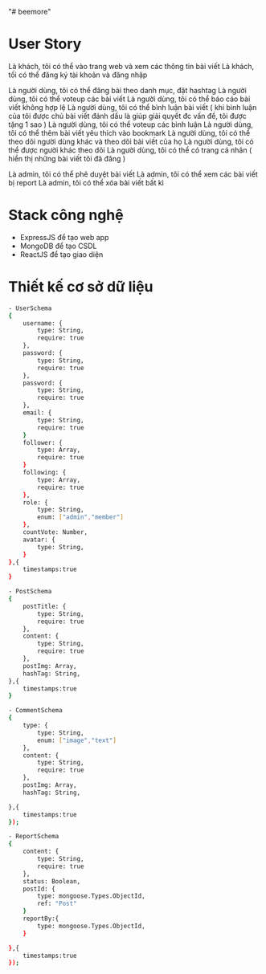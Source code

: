"# beemore" 
# User Story
Là khách, tôi có thể vào trang web và xem các thông tin bài viết
Là khách, tối có thể đăng ký tài khoản và đăng nhập

Là người dùng, tôi có thể đăng bài theo danh mục, đặt hashtag
Là người dùng, tôi có thể voteup các bài viết
Là người dùng, tôi có thể báo cáo bài viết không hợp lệ
Là người dùng, tôi có thể bình luận bài viết ( khi bình luận của tôi được chủ bài viết đánh dấu là giúp giải quyết đc vấn đề, tôi được tặng 1 sao )
Là người dùng, tôi có thể voteup các bình luận
Là người dùng, tôi có thể thêm bài viết yêu thích vào bookmark
Là người dùng, tôi có thể theo dõi người dùng khác và theo dõi bài viết của họ
Là người dùng, tôi có thể được người khác theo dõi
Là người dùng, tôi có thể có trang cá nhân ( hiển thị những bài viết tôi đã đăng )


Là admin, tôi có thể phê duyệt bài viết
Là admin, tôi có thể xem các bài viết bị report
Là admin, tôi có thể xóa bài viết bất kì

# Stack công nghệ
- ExpressJS để tạo web app
- MongoDB để tạo CSDL
- ReactJS để tạo giao diện

# Thiết kế cơ sở dữ liệu
```sh
- UserSchema 
{
    username: {
        type: String,
        require: true
    },
    password: {
        type: String,
        require: true
    },
    password: {
        type: String,
        require: true
    },
    email: {
        type: String,
        require: true
    }
    follower: {
        type: Array,
        require: true
    }
    following: {
        type: Array,
        require: true
    },
    role: {
        type: String,
        enum: ["admin","member"]
    },
    countVote: Number,
    avatar: {
        type: String,
    }
},{
    timestamps:true
}

- PostSchema
{
    postTitle: {
        type: String,
        require: true
    },
    content: {
        type: String,
        require: true
    },
    postImg: Array,
    hashTag: String,
},{
    timestamps:true
}

- CommentSchema
{
    type: {
        type: String,
        enum: ["image","text"]
    },
    content: {
        type: String,
        require: true
    },
    postImg: Array,
    hashTag: String,

},{
    timestamps:true
});

- ReportSchema
{
    content: {
        type: String,
        require: true
    },
    status: Boolean,
    postId: {
        type: mongoose.Types.ObjectId,
        ref: "Post"
    }
    reportBy:{
        type: mongoose.Types.ObjectId,
    }

},{
    timestamps:true
});
```
